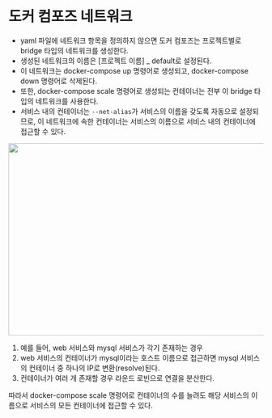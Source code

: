 # 도커 컴포즈 네트워크
* yaml 파일에 네트워크 항목을 정의하지 않으면 도커 컴포즈는 프로젝트별로 bridge 타입의 네트워크를 생성한다.
* 생성된 네트워크의 이름은 [프로젝트 이름] _ default로 설정된다.
* 이 네트워크는 docker-compose up 명령어로 생성되고, docker-compose down 명령어로 삭제된다.
* 또한, docker-compose scale 명령어로 생성되는 컨테이너는 전부 이 bridge 타입의 네트워크를 사용한다.
* 서비스 내의 컨테이너는 `--net-alias`가 서비스의 이름을 갖도록 자동으로 설정되므로, 이 네트워크에 속한 컨테이너는 서비스의 이름으로 서비스 내의 컨테이너에 접근할 수 있다.

<img src="https://user-images.githubusercontent.com/50009240/186460336-c14ac32f-7bb9-422a-99fb-0e1d597df5bb.jpg"
     width="700" height="380">

1. 예를 들어, web 서비스와 mysql 서비스가 각기 존재하는 경우
2. web 서비스의 컨테이너가 mysql이라는 호스트 이름으로 접근하면 mysql 서비스의 컨테이너 중 하나의 IP로 변환(resolve)된다.
3. 컨테이너가 여러 개 존재할 경우 라운드 로빈으로 연결을 분산한다.

따라서 docker-compose scale 명령어로 컨테이너의 수를 늘려도 해당 서비스의 이름으로 서비스의 모든 컨테이너에 접근할 수 있다.
